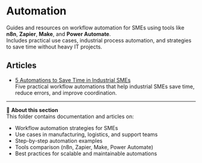 # Automation

Guides and resources on workflow automation for SMEs using tools like **n8n**, **Zapier**, **Make**, and **Power Automate**.  
Includes practical use cases, industrial process automation, and strategies to save time without heavy IT projects.  

## Articles

- [5 Automations to Save Time in Industrial SMEs](https://github.com/TizyConseil/knowledge-base/blob/main/automation/5%20Automations%20to%20save%20time%20in%20Industrial%20SMEs.md)  
  Five practical workflow automations that help industrial SMEs save time, reduce errors, and improve coordination.

---

📌 **About this section**  
This folder contains documentation and articles on:  
- Workflow automation strategies for SMEs  
- Use cases in manufacturing, logistics, and support teams  
- Step-by-step automation examples  
- Tools comparison (n8n, Zapier, Make, Power Automate)  
- Best practices for scalable and maintainable automations  




